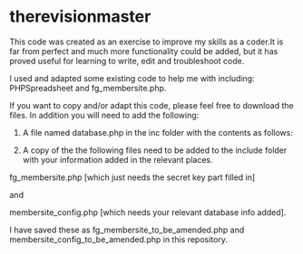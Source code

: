 # therevisionmaster

This code was created as an exercise to improve my skills as a coder.It is far from perfect and much more functionality could be added, but it has proved useful for learning to write, edit and troubleshoot code. 

I used and adapted some existing code to help me with including: PHPSpreadsheet and fg_membersite.php.

If you want to copy and/or adapt this code, please feel free to download the files. In addition you will need to add the following:

1. A file named database.php in the inc folder with the contents as follows: 

<?php
	$servername = 'myservername';
	$username = 'myusername';
	$password = 'mypassword';
	$dbname = 'mydatabasename';
?>

2. A copy of the the following files need to be added to the include folder with your information added in the relevant places.

fg_membersite.php  [which just needs the secret key part filled in]

and 

membersite_config.php [which needs your relevant database info added].

I have saved these as fg_membersite_to_be_amended.php and membersite_config_to_be_amended.php in this repository.

